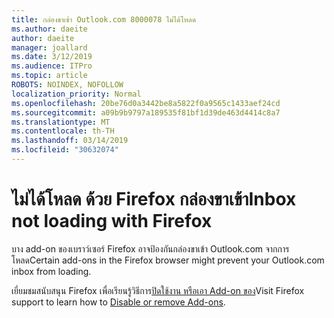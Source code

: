 ```yaml
---
title: กล่องขาเข้า Outlook.com 8000078 ไม่ได้โหลด
ms.author: daeite
author: daeite
manager: joallard
ms.date: 3/12/2019
ms.audience: ITPro
ms.topic: article
ROBOTS: NOINDEX, NOFOLLOW
localization_priority: Normal
ms.openlocfilehash: 20be76d0a3442be8a5822f0a9565c1433aef24cd
ms.sourcegitcommit: a09b9b9797a189535f81bf1d39de463d4414c8a7
ms.translationtype: MT
ms.contentlocale: th-TH
ms.lasthandoff: 03/14/2019
ms.locfileid: "30632074"
---
```

# <a name="inbox-not-loading-with-firefox"></a><span data-ttu-id="cf0c7-102">ไม่ได้โหลด ด้วย Firefox กล่องขาเข้า</span><span class="sxs-lookup"><span data-stu-id="cf0c7-102">Inbox not loading with Firefox</span></span>

<span data-ttu-id="cf0c7-103">บาง add-on ของเบราว์เซอร์ Firefox อาจป้องกันกล่องขาเข้า Outlook.com จากการโหลด</span><span class="sxs-lookup"><span data-stu-id="cf0c7-103">Certain add-ons in the Firefox browser might prevent your Outlook.com inbox from loading.</span></span>
  
<span data-ttu-id="cf0c7-104">เยี่ยมชมสนับสนุน Firefox เพื่อเรียนรู้วิธีการ[ปิดใช้งาน หรือเอา Add-on ของ](https://support.mozilla.org/kb/disable-or-remove-add-ons)</span><span class="sxs-lookup"><span data-stu-id="cf0c7-104">Visit Firefox support to learn how to [Disable or remove Add-ons](https://support.mozilla.org/kb/disable-or-remove-add-ons).</span></span>

